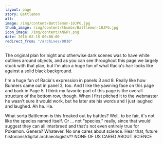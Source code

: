 ```yaml
---
layout: page
story: Battlemon
alt:
image: /img/content/Battlemon-10JPG.jpg
thumb_image: /img/content/thumbs/Battlemon-10JPG.jpg
icon_image: /img/content/ANGRY.png
date: 2016-08-18 00:00:00
redirect_from: "/archives/0010"
---
```


The original plan for night and otherwise dark scenes was to have white outlines around objects, and as you can see throughout this page we largely stuck with that plan, but I'm also a huge fan of what Racia's hair looks like against a solid black background.

I'm a huge fan of Racia's expression in panels 3 and 8. Really like how Bunners came out in panel 3, too. And I like the yawning face on this page and back in Page 5. I think my favorite part of this page is the overall structure of the bottom row, though. When I first pitched it to the webmaster he wasn't sure it would work, but he later ate his words and I just laughed and laughed. Ah ha. Ha.

What sorta Battlemon is this freaked out by battles? Well, to be fair, it's not like the species named itself. Or ... not "species," really, since that would suggest they can all interbreed and that's not even entirely true for Pokemon. Genera? Whatever. No one cares about science. Hear that, future historians/digital archaeologists?? NONE OF US CARED ABOUT SCIENCE
